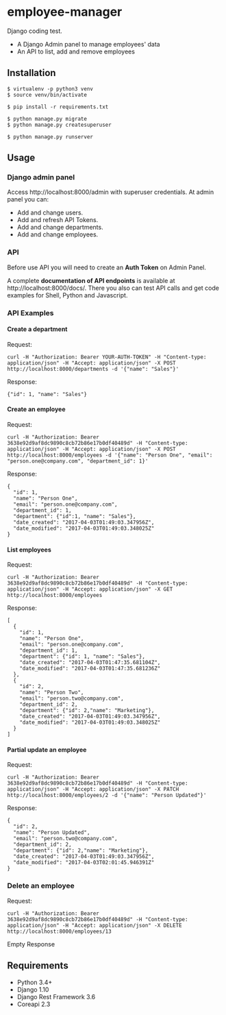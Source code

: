 # employee-manager

Django coding test.

* A Django Admin panel to manage employees' data
* An API to list, add and remove employees

## Installation

```
$ virtualenv -p python3 venv
$ source venv/bin/activate

$ pip install -r requirements.txt

$ python manage.py migrate
$ python manage.py createsuperuser

$ python manage.py runserver
```

## Usage

### Django admin panel

Access http://localhost:8000/admin with superuser credentials. At admin panel you can:

* Add and change users.
* Add and refresh API Tokens.
* Add and change departments.
* Add and change employees.

### API

Before use API you will need to create an **Auth Token** on Admin Panel.

A complete **documentation of API endpoints** is available at http://localhost:8000/docs/. There you also can test API calls and get code examples for Shell, Python and Javascript.

### API Examples

#### Create a department

Request:

```
curl -H "Authorization: Bearer YOUR-AUTH-TOKEN" -H "Content-type: application/json" -H "Accept: application/json" -X POST http://localhost:8000/departments -d '{"name": "Sales"}'
```

Response:

```
{"id": 1, "name": "Sales"}
```

#### Create an employee

Request:

```
curl -H "Authorization: Bearer 3638e92d9af8dc9890c8cb72b86e17b0df40489d" -H "Content-type: application/json" -H "Accept: application/json" -X POST http://localhost:8000/employees -d '{"name": "Person One", "email": "person.one@company.com", "department_id": 1}'
```

Response:

```
{
  "id": 1,
  "name": "Person One",
  "email": "person.one@company.com",
  "department_id": 1,
  "department": {"id":1, "name": "Sales"},
  "date_created": "2017-04-03T01:49:03.347956Z",
  "date_modified": "2017-04-03T01:49:03.348025Z"
}
```

#### List employees

Request:

```
curl -H "Authorization: Bearer 3638e92d9af8dc9890c8cb72b86e17b0df40489d" -H "Content-type: application/json" -H "Accept: application/json" -X GET http://localhost:8000/employees
```

Response:

```
[
  {
    "id": 1,
    "name": "Person One",
    "email": "person.one@company.com",
    "department_id": 1,
    "department": {"id": 1, "name": "Sales"},
    "date_created": "2017-04-03T01:47:35.681104Z",
    "date_modified": "2017-04-03T01:47:35.681236Z"
  },
  {
    "id": 2,
    "name": "Person Two",
    "email": "person.two@company.com",
    "department_id": 2,
    "department": {"id": 2,"name": "Marketing"},
    "date_created": "2017-04-03T01:49:03.347956Z",
    "date_modified": "2017-04-03T01:49:03.348025Z"
  }
]
```

#### Partial update an employee

Request:

```
curl -H "Authorization: Bearer 3638e92d9af8dc9890c8cb72b86e17b0df40489d" -H "Content-type: application/json" -H "Accept: application/json" -X PATCH http://localhost:8000/employees/2 -d '{"name": "Person Updated"}'
```

Response:

```
{
  "id": 2,
  "name": "Person Updated",
  "email": "person.two@company.com",
  "department_id": 2,
  "department": {"id": 2,"name": "Marketing"},
  "date_created": "2017-04-03T01:49:03.347956Z",
  "date_modified": "2017-04-03T02:01:45.946391Z"
}
```

### Delete an employee

Request:

```
curl -H "Authorization: Bearer 3638e92d9af8dc9890c8cb72b86e17b0df40489d" -H "Content-type: application/json" -H "Accept: application/json" -X DELETE http://localhost:8000/employees/13
```

Empty Response

## Requirements

* Python 3.4+
* Django 1.10
* Django Rest Framework 3.6
* Coreapi 2.3
